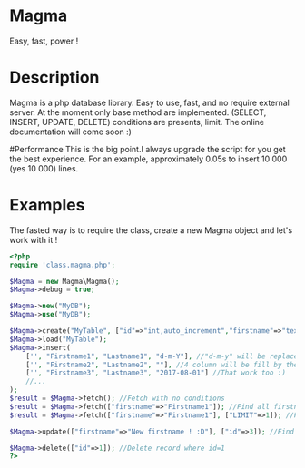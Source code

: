 # Magma
Easy, fast, power !

# Description

Magma is a php database library. Easy to use, fast, and no require external server. At the moment only base method are implemented.
(SELECT, INSERT, UPDATE, DELETE) conditions are presents, limit. The online documentation will come soon :)

#Performance
This is the big point.I always upgrade the script for you get the best experience. For an example, approximately 0.05s to insert 10 000 (yes 10 000) lines. 

# Examples
The fasted way is to require the class, create a new Magma object and let's work with it !

```php
<?php
require 'class.magma.php';

$Magma = new Magma\Magma();
$Magma->debug = true;

$Magma->new("MyDB");
$Magma->use("MyDB");

$Magma->create("MyTable", ["id"=>"int,auto_increment","firstname"=>"text","lastname"=>"text","date"=>"date"]);
$Magma->load("MyTable");
$Magma->insert(
	['', "Firstname1", "Lastname1", "d-m-Y"], //"d-m-y" will be replaced by the date (e.g 15-06-2016)
	['', "Firstname2", "Lastname2", ""], //4 column will be fill by the current date in English format (e.g 2016-06-15)
	['', "Firstname3", "Lastname3", "2017-08-01"] //That work too :)
	//...
);
$result = $Magma->fetch(); //Fetch with no conditions
$result = $Magma->fetch(["firstname"=>"Firstname1"]); //Find all firstname equaled to "Firstname1"
$result = $Magma->fetch(["firstname"=>"Firstname1"], ["LIMIT"=>1]); //Find the first firstname equaled to "Firstname1"

$Magma->update(["firstname"=>"New firstname ! :D"], ["id"=>3]); //Find id=3 and replace its firstname with the associate value

$Magma->delete(["id"=>1]); //Delete record where id=1
?>
```
